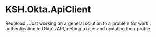# KSH.Okta.ApiClient
Reupload.. Just working on a general solution to a problem for work.. authenticating to Okta's API, getting a user and updating their profile
